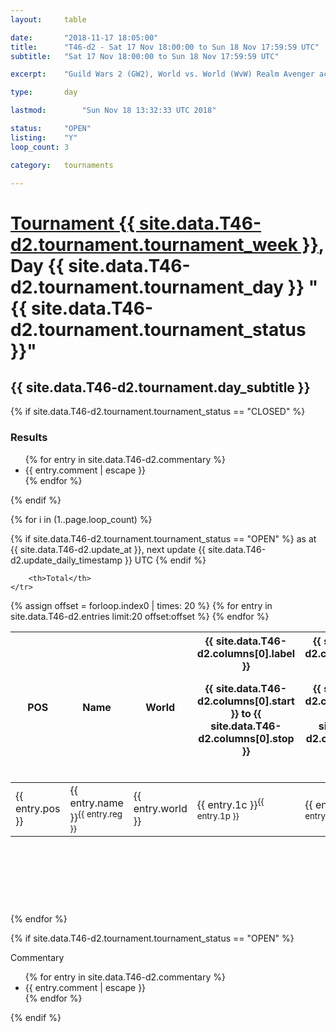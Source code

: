 ```yaml
---
layout: 	table

date: 		"2018-11-17 18:05:00"
title: 		"T46-d2 - Sat 17 Nov 18:00:00 to Sun 18 Nov 17:59:59 UTC"
subtitle: 	"Sat 17 Nov 18:00:00 to Sun 18 Nov 17:59:59 UTC"

excerpt:    "Guild Wars 2 (GW2), World vs. World (WvW) Realm Avenger achivement Tournament. \"Every Kill Counts\""

type:       day

lastmod: 		"Sun Nov 18 13:32:33 UTC 2018"

status:     "OPEN"
listing:    "Y"
loop_count: 3

category: 	tournaments

---
```

<div class="table_header">
    <h1><a href="{{ site.data.T46-d2.tournament.week_url }}">Tournament {{ site.data.T46-d2.tournament.tournament_week }}</a>, Day {{ site.data.T46-d2.tournament.tournament_day }} "{{ site.data.T46-d2.tournament.tournament_status }}"</h1>
    <h2>{{ site.data.T46-d2.tournament.day_subtitle }}</h2> 
</div>

{% if site.data.T46-d2.tournament.tournament_status == "CLOSED" %} 
<div class="commentary">
  <h3>Results</h3>
  <ul>
    {% for entry in site.data.T46-d2.commentary %}
    <li class="commentary_list">{{ entry.comment | escape }}</li>
    {% endfor %}
  </ul>
</div>
{% endif %}


{% for i in (1..page.loop_count) %}

{% if site.data.T46-d2.tournament.tournament_status == "OPEN" %} 
<span class="table_nextupdate">as at {{ site.data.T46-d2.update_at }}, next update {{ site.data.T46-d2.update_daily_timestamp }} UTC</span> 
{% endif %}

<table class="day_table">
  <colgroup>
    <col style="width:18px">
    <col style="width:55px">
    <col style="width:55px">
    <col style="width:12px">
    <col style="width:12px">
    <col style="width:12px">
    <col style="width:12px">
    <col style="width:12px">
    <col style="width:12px">
    <col style="width:12px">
    <col style="width:12px">
    <col style="width:12px">
    <col style="width:12px">
    <col style="width:12px">
    <col style="width:12px">
    <col style="width:12px">
    <col style="width:12px">
    <col style="width:12px">
    <col style="width:12px">
    <col style="width:12px">
    <col style="width:12px">
    <col style="width:12px">
    <col style="width:12px">
    <col style="width:12px">
    <col style="width:12px">
    <col style="width:12px">
    <col style="width:12px">
    <col style="width:18px">
  </colgroup>  
  <thead>
    <tr>
        <th>POS</th>
        <th class="AlignLeft">Name</th>
        <th class="AlignLeft">World</th>

<th><div class="label">{{ site.data.T46-d2.columns[0].label }}<p class="onhover">{{ site.data.T46-d2.columns[0].start }} to {{ site.data.T46-d2.columns[0].stop }}</p></div>​</th>
<th><div class="label">{{ site.data.T46-d2.columns[1].label }}<p class="onhover">{{ site.data.T46-d2.columns[1].start }} to {{ site.data.T46-d2.columns[1].stop }}</p></div>​</th>
<th><div class="label">{{ site.data.T46-d2.columns[2].label }}<p class="onhover">{{ site.data.T46-d2.columns[2].start }} to {{ site.data.T46-d2.columns[2].stop }}</p></div>​</th>
<th><div class="label">{{ site.data.T46-d2.columns[3].label }}<p class="onhover">{{ site.data.T46-d2.columns[3].start }} to {{ site.data.T46-d2.columns[3].stop }}</p></div>​</th>
<th><div class="label">{{ site.data.T46-d2.columns[4].label }}<p class="onhover">{{ site.data.T46-d2.columns[4].start }} to {{ site.data.T46-d2.columns[4].stop }}</p></div>​</th>
<th><div class="label">{{ site.data.T46-d2.columns[5].label }}<p class="onhover">{{ site.data.T46-d2.columns[5].start }} to {{ site.data.T46-d2.columns[5].stop }}</p></div>​</th>
<th><div class="label">{{ site.data.T46-d2.columns[6].label }}<p class="onhover">{{ site.data.T46-d2.columns[6].start }} to {{ site.data.T46-d2.columns[6].stop }}</p></div>​</th>
<th><div class="label">{{ site.data.T46-d2.columns[7].label }}<p class="onhover">{{ site.data.T46-d2.columns[7].start }} to {{ site.data.T46-d2.columns[7].stop }}</p></div>​</th>
<th><div class="label">{{ site.data.T46-d2.columns[8].label }}<p class="onhover">{{ site.data.T46-d2.columns[8].start }} to {{ site.data.T46-d2.columns[8].stop }}</p></div>​</th>
<th><div class="label">{{ site.data.T46-d2.columns[9].label }}<p class="onhover">{{ site.data.T46-d2.columns[9].start }} to {{ site.data.T46-d2.columns[9].stop }}</p></div>​</th>
<th><div class="label">{{ site.data.T46-d2.columns[10].label }}<p class="onhover">{{ site.data.T46-d2.columns[10].start }} to {{ site.data.T46-d2.columns[10].stop }}</p></div>​</th>

<th><div class="label">{{ site.data.T46-d2.columns[11].label }}<p class="onhover">{{ site.data.T46-d2.columns[11].start }} to {{ site.data.T46-d2.columns[11].stop }}</p></div>​</th>
<th><div class="label">{{ site.data.T46-d2.columns[12].label }}<p class="onhover">{{ site.data.T46-d2.columns[12].start }} to {{ site.data.T46-d2.columns[12].stop }}</p></div>​</th>
<th><div class="label">{{ site.data.T46-d2.columns[13].label }}<p class="onhover">{{ site.data.T46-d2.columns[13].start }} to {{ site.data.T46-d2.columns[13].stop }}</p></div>​</th>
<th><div class="label">{{ site.data.T46-d2.columns[14].label }}<p class="onhover">{{ site.data.T46-d2.columns[14].start }} to {{ site.data.T46-d2.columns[14].stop }}</p></div>​</th>
<th><div class="label">{{ site.data.T46-d2.columns[15].label }}<p class="onhover">{{ site.data.T46-d2.columns[15].start }} to {{ site.data.T46-d2.columns[15].stop }}</p></div>​</th>
<th><div class="label">{{ site.data.T46-d2.columns[16].label }}<p class="onhover">{{ site.data.T46-d2.columns[16].start }} to {{ site.data.T46-d2.columns[16].stop }}</p></div>​</th>
<th><div class="label">{{ site.data.T46-d2.columns[17].label }}<p class="onhover">{{ site.data.T46-d2.columns[17].start }} to {{ site.data.T46-d2.columns[17].stop }}</p></div>​</th>
<th><div class="label">{{ site.data.T46-d2.columns[18].label }}<p class="onhover">{{ site.data.T46-d2.columns[18].start }} to {{ site.data.T46-d2.columns[18].stop }}</p></div>​</th>
<th><div class="label">{{ site.data.T46-d2.columns[19].label }}<p class="onhover">{{ site.data.T46-d2.columns[19].start }} to {{ site.data.T46-d2.columns[19].stop }}</p></div>​</th>
<th><div class="label">{{ site.data.T46-d2.columns[20].label }}<p class="onhover">{{ site.data.T46-d2.columns[20].start }} to {{ site.data.T46-d2.columns[20].stop }}</p></div>​</th>

<th><div class="label">{{ site.data.T46-d2.columns[21].label }}<p class="onhover">{{ site.data.T46-d2.columns[21].start }} to {{ site.data.T46-d2.columns[21].stop }}</p></div>​</th>
<th><div class="label">{{ site.data.T46-d2.columns[22].label }}<p class="onhover">{{ site.data.T46-d2.columns[22].start }} to {{ site.data.T46-d2.columns[22].stop }}</p></div>​</th>
<th><div class="label">{{ site.data.T46-d2.columns[23].label }}<p class="onhover">{{ site.data.T46-d2.columns[23].start }} to {{ site.data.T46-d2.columns[23].stop }}</p></div>​</th>

        <th>Total</th>
    </tr>
  </thead>
  {% assign offset = forloop.index0 | times: 20 %}
<tbody>
{% for entry in site.data.T46-d2.entries limit:20 offset:offset %}
  <tr>
    <td class="pl{{ entry.pos }}">{{ entry.pos }}</td>
    <td class="AlignLeft">{{ entry.name }}<sup>{{ entry.reg }}</sup></td>
    <td class="AlignLeft">{{ entry.world }}</td>
    <td class="pl{{ entry.1p }}">{{ entry.1c }}<sup>{{ entry.1p }}</sup></td>
    <td class="pl{{ entry.2p }}">{{ entry.2c }}<sup>{{ entry.2p }}</sup></td>
    <td class="pl{{ entry.3p }}">{{ entry.3c }}<sup>{{ entry.3p }}</sup></td>
    <td class="pl{{ entry.4p }}">{{ entry.4c }}<sup>{{ entry.4p }}</sup></td>
    <td class="pl{{ entry.5p }}">{{ entry.5c }}<sup>{{ entry.5p }}</sup></td>
    <td class="pl{{ entry.6p }}">{{ entry.6c }}<sup>{{ entry.6p }}</sup></td>
    <td class="pl{{ entry.7p }}">{{ entry.7c }}<sup>{{ entry.7p }}</sup></td>
    <td class="pl{{ entry.8p }}">{{ entry.8c }}<sup>{{ entry.8p }}</sup></td>
    <td class="pl{{ entry.9p }}">{{ entry.9c }}<sup>{{ entry.9p }}</sup></td>
    <td class="pl{{ entry.10p }}">{{ entry.10c }}<sup>{{ entry.10p }}</sup></td>
    <td class="pl{{ entry.11p }}">{{ entry.11c }}<sup>{{ entry.11p }}</sup></td>
    <td class="pl{{ entry.12p }}">{{ entry.12c }}<sup>{{ entry.12p }}</sup></td>
    <td class="pl{{ entry.13p }}">{{ entry.13c }}<sup>{{ entry.13p }}</sup></td>
    <td class="pl{{ entry.14p }}">{{ entry.14c }}<sup>{{ entry.14p }}</sup></td>
    <td class="pl{{ entry.15p }}">{{ entry.15c }}<sup>{{ entry.15p }}</sup></td>
    <td class="pl{{ entry.16p }}">{{ entry.16c }}<sup>{{ entry.16p }}</sup></td>
    <td class="pl{{ entry.17p }}">{{ entry.17c }}<sup>{{ entry.17p }}</sup></td>
    <td class="pl{{ entry.18p }}">{{ entry.18c }}<sup>{{ entry.18p }}</sup></td>
    <td class="pl{{ entry.19p }}">{{ entry.19c }}<sup>{{ entry.19p }}</sup></td>
    <td class="pl{{ entry.20p }}">{{ entry.20c }}<sup>{{ entry.20p }}</sup></td>
    <td class="pl{{ entry.21p }}">{{ entry.21c }}<sup>{{ entry.21p }}</sup></td>
    <td class="pl{{ entry.22p }}">{{ entry.22c }}<sup>{{ entry.22p }}</sup></td>
    <td class="pl{{ entry.23p }}">{{ entry.23c }}<sup>{{ entry.23p }}</sup></td>
    <td class="pl{{ entry.24p }}">{{ entry.24c }}<sup>{{ entry.24p }}</sup></td>
    <td>{{ entry.total }}</td>
  </tr>
{% endfor %}  
</tbody>
</table>
<div class="leaderboard">
  <script async src="//pagead2.googlesyndication.com/pagead/js/adsbygoogle.js"></script>
  <!-- 728x90 -->
  <ins class="adsbygoogle"
       style="display:inline-block;width:728px;height:90px"
       data-ad-client="ca-pub-3274917281288240"
       data-ad-slot="3870538733"></ins>
  <script>
  (adsbygoogle = window.adsbygoogle || []).push({});
  </script>    
</div>
<br />
{% endfor %}

{% if site.data.T46-d2.tournament.tournament_status == "OPEN" %} 
<div class="commentary">
  <span class="commentary_title">Commentary</span>
  <ul>
    {% for entry in site.data.T46-d2.commentary %}
    <li class="commentary_list">{{ entry.comment | escape }}</li>
    {% endfor %}
  </ul>
</div>
{% endif %}


